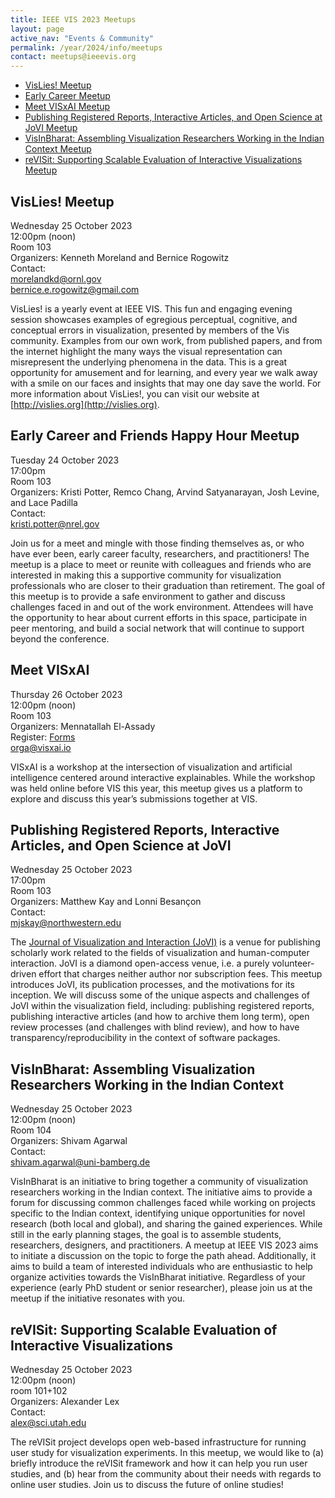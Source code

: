 ```yaml
---
title: IEEE VIS 2023 Meetups
layout: page
active_nav: "Events & Community"
permalink: /year/2024/info/meetups
contact: meetups@ieeevis.org
---
```



* [VisLies! Meetup](#vis-lies) 
* [Early Career Meetup](#vis-earlycareer)
* [Meet VISxAI Meetup](#visxAI)
* [Publishing Registered Reports, Interactive Articles, and Open Science at JoVI Meetup](#JoVI)
* [VisInBharat: Assembling Visualization Researchers Working in the Indian Context Meetup](#VisInBharat)
* [reVISit: Supporting Scalable Evaluation of Interactive Visualizations Meetup](#reVISit)
  

## <a name="vis-lies"></a>VisLies! Meetup

Wednesday 25 October 2023<br>
12:00pm (noon)<br>
Room 103<br> 
Organizers: Kenneth Moreland and Bernice Rogowitz <br>
Contact: <br>
morelandkd@ornl.gov <br>
bernice.e.rogowitz@gmail.com <br>

VisLies! is a yearly event at IEEE VIS. This fun and engaging evening session showcases examples of egregious perceptual, cognitive, and conceptual errors in visualization, presented by members of the Vis community. Examples from our own work, from published papers, and from the internet highlight the many ways the visual representation can misrepresent the underlying phenomena in the data. This is a great opportunity for amusement and for learning, and every year we walk away with a smile on our faces and insights that may one day save the world. For more information about VisLies!, you can visit our website at [http://vislies.org](http://vislies.org).


## <a name="vis-earlycareer"></a> Early Career and Friends Happy Hour Meetup

Tuesday 24 October 2023<br>
17:00pm<br>
Room 103<br>
Organizers: Kristi Potter, Remco Chang, Arvind Satyanarayan, Josh Levine, and Lace Padilla<br>
Contact: <br>
kristi.potter@nrel.gov <br>


Join us for a meet and mingle with those finding themselves as, or who have ever been, early career faculty, researchers, and practitioners! The meetup is a place to meet or reunite with colleagues and friends who are interested in making this a supportive community for visualization professionals who are closer to their graduation than retirement.  The goal of this meetup is to provide a safe environment to gather and discuss challenges faced in and out of the work environment.  Attendees will have the opportunity to hear about current efforts in this space, participate in peer mentoring, and build a social network that will continue to support beyond the conference.

## <a name="visxAI"></a>Meet VISxAI

Thursday 26 October 2023<br>
12:00pm (noon)<br>
Room 103<br>
Organizers: Mennatallah El-Assady <br>
Register: [Forms](https://docs.google.com/forms/d/e/1FAIpQLSfUdUTh7bBntIrnkpT03kT7P0LMk6er45LX3epilCrjpMsdDg/viewform)<br>
orga@visxai.io <br>

VISxAI is a workshop at the intersection of visualization and artificial intelligence centered around interactive explainables. While the workshop was held online before VIS this year, this meetup gives us a platform to explore and discuss this year’s submissions together at VIS.


## <a name="JoVI"></a>Publishing Registered Reports, Interactive Articles, and Open Science at JoVI

Wednesday 25 October 2023<br>
17:00pm<br>
Room 103<br>
Organizers: Matthew Kay and Lonni Besançon <br>
Contact: <br>
mjskay@northwestern.edu <br>

The [Journal of Visualization and Interaction (JoVI)](https://www.journalovi.org) is a venue for publishing scholarly work related to the fields of visualization and human-computer interaction. JoVI is a diamond open-access venue, i.e. a purely volunteer-driven effort that charges neither author nor subscription fees. This meetup introduces JoVI, its publication processes, and the motivations for its inception. We will discuss some of the unique aspects and challenges of JoVI within the visualization field, including: publishing registered reports, publishing interactive articles (and how to archive them long term), open review processes (and challenges with blind review), and how to have transparency/reproducibility in the context of software packages.


## <a name="VisInBharat"></a>VisInBharat: Assembling Visualization Researchers Working in the Indian Context

Wednesday 25 October 2023<br>
12:00pm (noon)<br>
Room 104<br>
Organizers: Shivam Agarwal <br>
Contact: <br>
shivam.agarwal@uni-bamberg.de <br>

VisInBharat is an initiative to bring together a community of visualization researchers working in the Indian context. The initiative aims to provide a forum for discussing common challenges faced while working on projects specific to the Indian context, identifying unique opportunities for novel research (both local and global), and sharing the gained experiences. While still in the early planning stages, the goal is to assemble students, researchers, designers, and practitioners. A meetup at IEEE VIS 2023 aims to initiate a discussion on the topic to forge the path ahead. Additionally, it aims to build a team of interested individuals who are enthusiastic to help organize activities towards the VisInBharat initiative. Regardless of your experience (early PhD student or senior researcher), please join us at the meetup if the initiative resonates with you. 


## <a name="reVISit"></a>reVISit: Supporting Scalable Evaluation of Interactive Visualizations

Wednesday 25 October 2023<br>
12:00pm (noon)<br>
room 101+102 <br>
Organizers: Alexander Lex <br>
Contact: <br>
alex@sci.utah.edu <br>

The reVISit project develops open web-based infrastructure for running user study for visualization experiments. In this meetup, we would like to (a) briefly introduce the reVISit framework and how it can help you run user studies, and (b) hear from the community about their needs with regards to online user studies. Join us to discuss the future of online studies!








